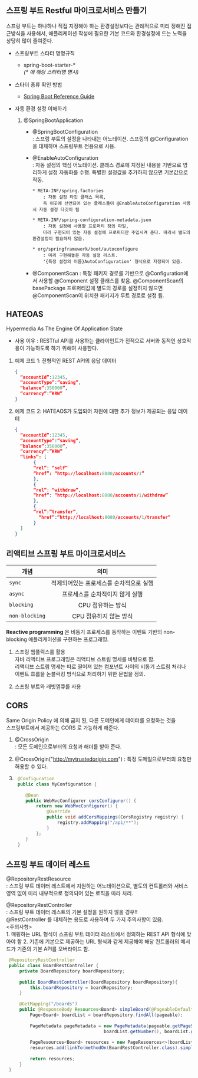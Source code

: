 ## 스프링 부트 Restful 마이크로서비스 만들기

스프링 부트는 하나하나 직접 지정해야 하는 환경설정보다는 관례적으로 미리 정해진 접근방식을 사용해서,
애플리케이션 작성에 필요한 기본 코드와 환경설정에 드는 노력을 상당히 많이 줄여준다.

- 스프링부트 스타터 명명규칙
    - spring-boot-starter-*  <br>
    _(* 에 해당 스타터명 명시)_

- 스타터 종류 확인 방법
    - [Spring Boot Reference Guide](https://docs.spring.io/spring-boot/docs/current/reference/htmlsingle/#using-boot-starter)
    
- 자동 환경 설정 이해하기
    1) @SpringBootApplication 
        * @SpringBootConfiguration <br>
           : 스프링 부트의 설정을 나타내는 어노테이션.
           스프링의 @Configuration을 대체하며 스프링부트 전용으로 사용.
           
        * @EnableAutoConfiguration <br>
            : 자동 설정의 핵심 어노테이션. 클래스 경로에 지정된 내용을 기반으로 영리하게 설정 자동화를 수행.
            특별한 설정값을 추가하지 않으면 기본값으로 작동.
            ```
            * META-INF/spring.factories
                : 자동 설정 타깃 클래스 목록, 
                즉 이곳에 선언되어 있는 클래스들이 @EnableAutoConfiguration 사용 시 자동 설정 타깃이 됨
                
            * META-INF/spring-configuration-metadata.json
                : 자동 설정에 사용할 프로퍼티 정의 파일,
                미리 구현되어 있는 자동 설정에 프로퍼티만 주입시켜 준다. 따라서 별도의 환경설정이 필요하지 않음.
                
            * org/springframework/boot/autoconfigure
                : 미리 구현해놓은 자동 설정 리스트.
                '{특정 설정의 이름}AutoConfiguration' 형식으로 지정되어 있음.
            ```
        
        * @ComponentScan
            : 특정 패키지 경로를 기반으로 @Configuration에서 사용할 @Component 설정 클래스를 찾음.
            @ComponentScan의 basePackage 프로퍼티값에 별도의 경로를 설정하지 않으면 @ComponentScan이 위치한 패키지가 루트 경로로 설정 됨.
           
## HATEOAS 

Hypermedia As The Engine Of Application State

- 사용 이유 : RESTful API를 사용하는 클라이언트가 전적으로 서버와 동적인 상호작용이 가능하도록 하기 위해여 사용한다.

1. 예제 코드 1: 전형적인 REST API의 응답 데이터
    ```json
    {
      “accountId”:12345,
      “accountType”:”saving”,
      “balance”:350000”,
      “currency”:”KRW”
    }
    ```
1. 예제 코드 2: HATEAOS가 도입되어 자원에 대한 추가 정보가 제공되는 응답 데이터
    ```json
    {
      “accountId”:12345,
      “accountType”:”saving”,
      “balance”:350000”,
      “currency”:”KRW”
      “links”: [
           {
           “rel”: “self”
           “href”: “http://localhost:8080/accounts/1”
           },
           {
           “rel”: “withdraw”,
           “href”: “http://localhost:8080/accounts/1/withdraw”
           },
           {
           “rel”:”transfer”,
             “href”:”http://localhost:8080/accounts/1/transfer”
           }
      ]
    }
    ```

## 리액티브 스프링 부트 마이크로서비스
| 개념 | 의미 |
|---|:---:|
| `sync` | 적제되어있는 프로세스를 순차적으로 실행 |
| `async` | 프로세스를 순차적이지 않게 실행 |
| `blocking` | CPU 점유하는 방식 |
| `non-blocking` | CPU 점유하지 않는 방식 |

**Reactive programming** 은 비동기 프로세스를 동작하는 이벤트 기반의 non-blocking 애플리케이션을 구현하는 프로그래밍.

1. 스프링 웹플럭스를 활용 <br>
자바 리액티브 프로그래밍은 리액티브 스트림 명세를 바탕으로 함. <br>
리액티브 스트림 명세는 따로 떨어져 있는 컴포넌트 사이의 비동기 스트림 처리나 이벤트 흐름을 논블럭킹 방식으로 처리하기 위한 문법을 정의.

2. 스프링 부트와 래빗엠큐를 사용


## CORS
Same Origin Policy 에 의해 금지 된, 다른 도메인에게 데이터를 요청하는 것을 <br>
스프링부트에서 제공하는 CORS 로 가능하게 해준다.

1. @CrossOrigin  
    : 모든 도메인으로부터의 요청과 해더를 받아 준다.
   
2. @CrossOrigin("http://mytrustedorigin.com")
    : 특정 도메일으로부터의 요청만 허용할 수 있다.
    
3.
    ```java
     @Configuration
     public class MyConfiguration {
     
     	@Bean
     	public WebMvcConfigurer corsConfigurer() {
     		return new WebMvcConfigurer() {
     			@Override
     			public void addCorsMappings(CorsRegistry registry) {
     				registry.addMapping("/api/**");
     			}
     		};
     	}
     }
    ```
    
    
## 스프링 부트 데이터 레스트

@RepositoryRestResource <br>
    : 스프링 부트 데이터 레스트에서 지원하는 어노테이션으로, 별도의 컨트롤러와 서비스 영역 없이
    미리 내부적으로 정의되어 있는 로직을 따라 처리.
    
    
@RepositoryRestController <br>
    : 스프링 부트 데이터 레스트의 기본 설정을 원하지 않을 경우!! <br>
    @RestController 를 대체하는 용도로 사용하며 두 가지 주의사항이 있음. <br>
    <주의사항> <br>
    1. 매핑하는 URL 형식이 스프링 부트 데이터 레스트에서 정의하는 REST API 형식에 맞아야 함
    2. 기존에 기본으로 제공하는 URL 형식과 같게 제공해야 해당 컨트롤러의 메서드가 기존의 기본 API를 오버라이드 함.
    
   ```java
    @RepositoryRestController
    public class BoardRestController {
        private BoardRepository boardRepository;
        
        public BoardRestController(BoardRepository boardRepository){
            this.boardRepository = boardRepository;
        }
        
        @GetMapping("/boards")
        public @ResponseBody Resources<Board> simpleBoard(@PageableDefault Pageable pageable){
            Page<Board> boardList = boardRepository.findAll(pageable);
            
            PageMetadata pageMetadata = new PageMetadata(pageable.getPageSize(), 
                                        boardList.getNumber(), boardList.getTotalElements());
            
            PageResources<Board> resources = new PageResources<>(boardList.getContent(), pageMetadata);
            resources.add(linkTo(methodOn(BoardRestController.class).simpleBoard(pageable)).withSelfRel());
            
            return resources;
        }
    }
   ```